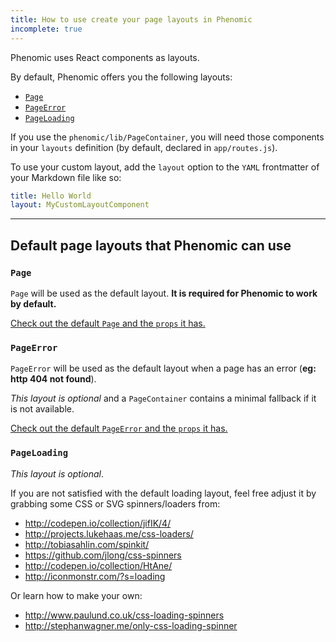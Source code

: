 ```yaml
---
title: How to use create your page layouts in Phenomic
incomplete: true
---
```


Phenomic uses React components as layouts.

By default, Phenomic offers you the following layouts:

- [`Page`](#page)
- [`PageError`](#pageerror)
- [`PageLoading`](#pageloading)

If you use the `phenomic/lib/PageContainer`, you will need those components in
your `layouts` definition (by default, declared in `app/routes.js`).

To use your custom layout, add the `layout` option to the `YAML` frontmatter of
your Markdown file like so:

```yaml
title: Hello World
layout: MyCustomLayoutComponent
```

---

## Default page layouts that Phenomic can use

### `Page`

`Page` will be used as the default layout.
**It is required for Phenomic to work by default.**

[Check out the default `Page` and the `props` it has.](https://github.com/MoOx/phenomic/blob/master/themes/phenomic-theme-base/src/layouts/Page/index.js)

### `PageError`

`PageError` will be used as the default layout when a page has an error
(**eg: http 404 not found**).

_This layout is optional_ and a `PageContainer` contains a minimal fallback if
it is not available.

[Check out the default `PageError` and the `props` it has.](https://github.com/MoOx/phenomic/blob/master/themes/phenomic-theme-base/src/layouts/PageError/index.js)

### `PageLoading`

_This layout is optional_.

If you are not satisfied with the default loading layout, feel free
adjust it by grabbing some CSS or SVG spinners/loaders from:

- http://codepen.io/collection/jifIK/4/
- http://projects.lukehaas.me/css-loaders/
- http://tobiasahlin.com/spinkit/
- https://github.com/jlong/css-spinners
- http://codepen.io/collection/HtAne/
- http://iconmonstr.com/?s=loading

Or learn how to make your own:

- http://www.paulund.co.uk/css-loading-spinners
- http://stephanwagner.me/only-css-loading-spinner
